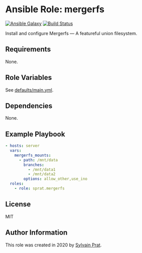 Ansible Role: mergerfs
======================

[![Ansible Galaxy][galaxy_image]][galaxy_link]
[![Build Status][travis_image]][travis_link]

Install and configure Mergerfs — A featureful union filesystem.

Requirements
------------

None.

Role Variables
--------------

See [defaults/main.yml](defaults/main.yml).

Dependencies
------------

None.

Example Playbook
----------------

```yaml
- hosts: server
  vars:
    mergerfs_mounts:
      - path: /mnt/data
        branches:
          - /mnt/data1
          - /mnt/data2
        options: allow_other,use_ino
  roles:
    - role: sprat.mergerfs
```

License
-------

MIT

Author Information
------------------

This role was created in 2020 by [Sylvain Prat](https://github.com/sprat).


[travis_image]:  https://travis-ci.com/sprat/ansible-role-mergerfs.svg?branch=master
[travis_link]:   https://travis-ci.com/sprat/ansible-role-mergerfs
[galaxy_image]:  https://img.shields.io/badge/galaxy-sprat.mergerfs-660198.svg?style=flat
[galaxy_link]:   https://galaxy.ansible.com/sprat/mergerfs
